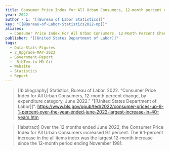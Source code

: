 ```yaml
---
title: Consumer Price Index for All Urban Consumers, 12-month percent change, by expenditure category, June 2022
year: 2022
author - 1: "[[Bureau of Labor Statistics]]"
key: "[[@Bureau-of-Labor-Statistics2022-np]]"
aliases:
  - Consumer Price Index For All Urban Consumers, 12-Month Percent Change, By Expenditure Category, June 2022
publisher: "[[United States Department of Labor]]"
tags:
  - Data-Stats-Figures
  - 2_Upgrade-MAY-2023
  - Government-Report
  - _BibTex-to-MD-Git
  - Website
  - Statistics
  - Report
---
```


> [!bibliography]
> Statistics, Bureau of Labor. 2022. “Consumer Price Index for All Urban Consumers, 12-month percent change, by expenditure category, June 2022.” "[[United States Department of Labor]]". https://www.bls.gov/opub/ted/2022/consumer-prices-up-9-1-percent-over-the-year-ended-june-2022-largest-increase-in-40-years.htm

> [!abstract]
> Over the 12 months ended June 2022, the Consumer Price Index for All Urban Consumers increased 9.1 percent. The 9.1-percent increase in the all items index was the largest 12-month increase since the 12-month period ending November 1981.